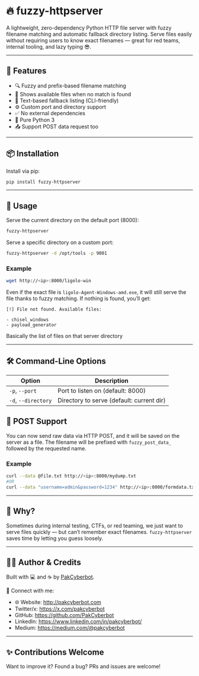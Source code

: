 # 🔥 fuzzy-httpserver

A lightweight, zero-dependency Python HTTP file server with fuzzy filename matching and automatic fallback directory listing. Serve files easily without requiring users to know exact filenames — great for red teams, internal tooling, and lazy typing 😎.

---

## 🚀 Features

- 🔍 Fuzzy and prefix-based filename matching
- 📄 Shows available files when no match is found
- 🧾 Text-based fallback listing (CLI-friendly)
- ⚙️ Custom port and directory support
- ✅ No external dependencies
- 🐍 Pure Python 3
- 📤 Support POST data request too

---

## 📦 Installation

Install via pip:

```bash
pip install fuzzy-httpserver
````

---

## 🧪 Usage

Serve the current directory on the default port (8000):

```bash
fuzzy-httpserver
```

Serve a specific directory on a custom port:

```bash
fuzzy-httpserver -d /opt/tools -p 9001
```

### Example

```bash
wget http://<ip>:8000/ligolo-win
```

Even if the exact file is `ligolo-Agent-Windows-amd.exe`, it will still serve the file thanks to fuzzy matching. If nothing is found, you’ll get:

```
[!] File not found. Available files:

- chisel_windows
- payload_generator
```

Basically the list of files on that server directory

---

## 🛠 Command-Line Options

| Option              | Description                               |
| ------------------- | ----------------------------------------- |
| `-p`, `--port`      | Port to listen on (default: 8000)         |
| `-d`, `--directory` | Directory to serve (default: current dir) |

## 📨 POST Support

You can now send raw data via HTTP POST, and it will be saved on the server as a file. The filename will be prefixed with `fuzzy_post_data_` followed by the requested name.

### Example

```bash
curl --data @file.txt http://<ip>:8000/mydump.txt
#OR
curl --data "username=admin&password=1234" http://<ip>:8000/formdata.txt
```

---

## 🧠 Why?

Sometimes during internal testing, CTFs, or red teaming, we just want to serve files quickly — but can’t remember exact filenames. `fuzzy-httpserver` saves time by letting you guess loosely.

---

## 🧑‍💻 Author & Credits

Built with 💻 and ☕ by [PakCyberbot](https://pakcyberbot.com).

🔗 Connect with me:

* 🌐 Website: http://pakcyberbot.com
* Twitter/x: https://x.com/pakcyberbot
* GitHub: https://github.com/PakCyberbot
* LinkedIn: https://www.linkedin.com/in/pakcyberbot/
* Medium: https://medium.com/@pakcyberbot

---

## ✨ Contributions Welcome

Want to improve it? Found a bug? PRs and issues are welcome!
